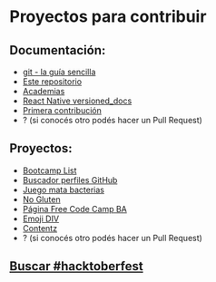 # Proyectos para contribuir

## Documentación:

- [git - la guía sencilla](https://github.com/rogerdudler/git-guide/issues)
- [Este repositorio](https://github.com/NormanPerrin/hacktoberfest-2019/issues)
- [Academias](https://github.com/agustinmulet/academias)
- [React Native versioned_docs](https://github.com/facebook/react-native-website/issues/1338)
- [Primera contribución](https://github.com/firstcontributions/first-contributions/blob/master/translations/README.es.md)
- ? (si conocés otro podés hacer un Pull Request)

## Proyectos:

- [Bootcamp List](https://github.com/J-Gallo/bootcamp-list)
- [Buscador perfiles GitHub](https://github.com/cristiand391/hackaton-comit)
- [Juego mata bacterias](https://github.com/ArielJans/RepoCompetencia)
- [No Gluten](https://github.com/malerey/No-Gluten)
- [Página Free Code Camp BA](https://github.com/FreeCodeCampBA/freecodecampba.github.io/issues)
- [Emoji DIV](https://github.com/kimberrypi/emojidiv)
- [Contentz](https://github.com/contentz-tech)
- ? (si conocés otro podés hacer un Pull Request)

## [Buscar #hacktoberfest](https://github.com/search?q=label%3Ahacktoberfest+state%3Aopen+no%3Aassignee+is%3Aissue&type=Issues)
